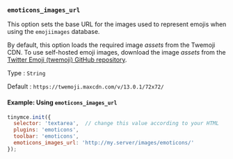 ### `emoticons_images_url`

This option sets the base URL for the images used to represent emojis when using the `emojiimages` database.

By default, this option loads the required image _assets_ from the Twemoji CDN. To use self-hosted emoji images, download the image _assets_ from the [Twitter Emoji (twemoji) GitHub repository](https://github.com/twitter/twemoji/#download).

Type
: `String`

Default
: `https://twemoji.maxcdn.com/v/13.0.1/72x72/`

#### Example: Using `emoticons_images_url`

```js
tinymce.init({
  selector: 'textarea',  // change this value according to your HTML
  plugins: 'emoticons',
  toolbar: 'emoticons',
  emoticons_images_url: 'http://my.server/images/emoticons/'
});
```
